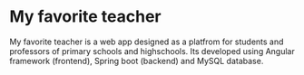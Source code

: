 # My favorite teacher
My favorite teacher is a web app designed as a platfrom for students and professors of primary schools and highschools. Its developed using Angular framework (frontend), Spring boot (backend) and MySQL database. 
